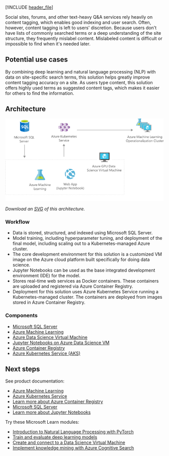 [!INCLUDE [header_file](../../../includes/sol-idea-header.md)]

Social sites, forums, and other text-heavy Q&A services rely heavily on content tagging, which enables good indexing and user search. Often, however, content tagging is left to users' discretion. Because users don't have lists of commonly searched terms or a deep understanding of the site structure, they frequently mislabel content. Mislabeled content is difficult or impossible to find when it's needed later.

## Potential use cases

By combining deep learning and natural language processing (NLP) with data on site-specific search terms, this solution helps greatly improve content tagging accuracy on a site. As users type content, this solution offers highly used terms as suggested content tags, which makes it easier for others to find the information.

## Architecture

![Architecture diagram: overview of using Azure Machine Learning to help suggest content tags for websites.](../media/website-content-tag-suggestion-with-deep-learning-and-nlp.png)

*Download an [SVG](../media/website-content-tag-suggestion-with-deep-learning-and-nlp.svg) of this architecture.*

### Workflow

* Data is stored, structured, and indexed using Microsoft SQL Server.
* Model training, including hyperparameter tuning, and deployment of the final model, including scaling out to a Kubernetes-managed Azure cluster.
* The core development environment for this solution is a customized VM image on the Azure cloud platform built specifically for doing data science.
* Jupyter Notebooks can be used as the base integrated development environment (IDE) for the model.
* Stores real-time web services as Docker containers. These containers are uploaded and registered via Azure Container Registry.
* Deployment for this solution uses Azure Kubernetes Service running a Kubernetes-managed cluster. The containers are deployed from images stored in Azure Container Registry.

### Components

* [Microsoft SQL Server](/sql/)
* [Azure Machine Learning](https://azure.microsoft.com/en-us/services/machine-learning/)
* [Azure Data Science Virtual Machine](/azure/machine-learning/data-science-virtual-machine/)
* [Jupyter Notebooks on Azure Data Science VM](/azure/machine-learning/data-science-virtual-machine/reference-ubuntu-vm)
* [Azure Container Registry](/azure/container-registry/)
* [Azure Kubernetes Service (AKS)](https://azure.microsoft.com/services/kubernetes-service)

## Next steps

See product documentation:

* [Azure Machine Learning](/azure/machine-learning)
* [Azure Kubernetes Service](/azure/aks/intro-kubernetes)
* [Learn more about Azure Container Registry](/azure/container-registry/container-registry-intro)
* [Microsoft SQL Server](https://www.microsoft.com/sql-server/sql-server-2017)
* [Learn more about Jupyter Notebooks](https://jupyter.org)

Try these Microsoft Learn modules:

* [Introduction to Natural Language Processing with PyTorch](/learn/modules/intro-natural-language-processing-pytorch/)
* [Train and evaluate deep learning models](/learn/modules/train-evaluate-deep-learn-models/)
* [Create and connect to a Data Science Virtual Machine](/learn/modules/intro-to-azure-data-science-virtual-machine/)
* [Implement knowledge mining with Azure Cognitive Search](/learn/paths/implement-knowledge-mining-azure-cognitive-search/)
